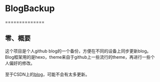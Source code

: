 # BlogBackup
==============

## 零、概要
这个项目是个人github blog的一个备份，方便在不同的设备上同步更新blog。Blog框架用的是hexo，theme来自于github上一些流行的theme，再进行一些个人偏好的修改。
</br>
</br>
至于CSDN上的[blog](http://blog.csdn.net/jiangwlee/)，可能不会有太多更新。
